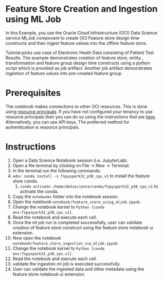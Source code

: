 Feature Store Creation and Ingestion using ML Job
=====================

In this Example, you use the Oracle Cloud Infrastructure (OCI) Data Science service MLJob component to create OCI Feature store design time constructs and then ingest feature values into the offline feature store.

Tutorial picks use case of Electronic Heath Data consisting of Patient Test Results. The example demonstrates creation of feature store, entity , transformation and feature group design time constructs using a python script which is provided as job artifact. Another job artifact demonstrates ingestion of feature values into pre-created feature group.

# Prerequisites

The notebook makes connections to other OCI resources. This is done using [resource principals](https://docs.oracle.com/en-us/iaas/Content/Functions/Tasks/functionsaccessingociresources.htm). If you have not configured your tenancy to use resource principals then you can do so using the instructions that are [here](https://docs.oracle.com/en-us/iaas/data-science/using/create-dynamic-groups.htm). Alternatively, you can use API keys. The preferred method for authentication is resource principals.


# Instructions

1. Open a Data Science Notebook session (i.e. JupyterLab).
1. Open a file terminal by clicking on File -> New -> Terminal.
1. In the terminal run the following commands:
1. `odsc conda install -s fspyspark32_p38_cpu_v1` to install the feature store conda.
    1. `conda activate /home/datascience/conda/fspyspark32_p38_cpu_v1` to activate the conda.
1. Copy the `notebooks` folder into the notebook session.
1. Open the notebook `notebook/feature_store_using_mljob.ipynb`.
1. Change the notebook kernel to `Python [conda env:fspyspark32_p38_cpu_v1]`.
1. Read the notebook and execute each cell.
1. Once the ml job run is completed successfully, user can validate creation of feature store construct using the feature store notebook ui extension.
1. Now open the notebook `notebook/feature_store_ingestion_via_mljob.ipynb`.
1. Change the notebook kernel to `Python [conda env:fspyspark32_p38_cpu_v1]`.
1. Read the notebook and execute each cell.
1. validate the ingestion ml job is executed successfully.
1. User can validate the ingested data and other metadata using the feature store notebook ui extension.



